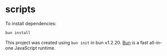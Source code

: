 # scripts

To install dependencies:

```bash
bun install
```

This project was created using `bun init` in bun v1.2.20. [Bun](https://bun.com) is a fast all-in-one JavaScript runtime.
